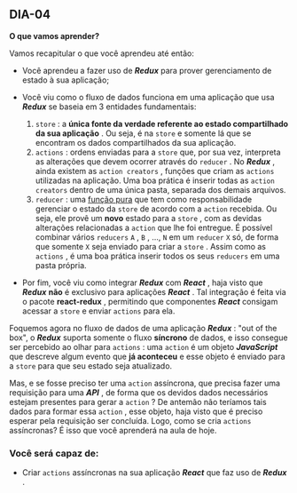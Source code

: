 ## DIA-04

**O que vamos aprender?**

Vamos recapitular o que você aprendeu até então:

-   Você aprendeu a fazer uso de  **_Redux_** para prover gerenciamento de estado à sua aplicação;
    
-   Você viu como o fluxo de dados funciona em uma aplicação que usa  **_Redux_** se baseia em 3 entidades fundamentais:
    
    1.  `store`  : a  **única fonte da verdade referente ao estado compartilhado da sua aplicação** . Ou seja, é na  `store`  e somente lá que se encontram os dados compartilhados da sua aplicação.
    2.  `actions`  : ordens enviadas para a  `store`  que, por sua vez, interpreta as alterações que devem ocorrer através do  `reducer`  . No  **_Redux_** , ainda existem as  `action creators`  , funções que criam as  `actions`  utilizadas na aplicação. Uma boa prática é inserir todas as  `action creators`  dentro de uma única pasta, separada dos demais arquivos.
    3.  `reducer`  : uma  [função pura](https://medium.com/nossa-coletividad/redux-e-reducers-a-m%C3%A1gica-das-fun%C3%A7%C3%B5es-puras-65e5beb093d8) que tem como responsabilidade gerenciar o estado da  `store`  de acordo com a  `action`  recebida. Ou seja, ele provê um  **novo** estado para a  `store`  , com as devidas alterações relacionadas a  `action`  que lhe foi entregue. É possível combinar vários  `reducers`  `A`  ,  `B`  , ...,  `N`  em um  `reducer`  `X`  só, de forma que somente  `X`  seja enviado para criar a  `store`  . Assim como as  `actions`  , é uma boa prática inserir todos os seus  `reducers`  em uma pasta própria.
-   Por fim, você viu como integrar  **_Redux_** com  **_React_** , haja visto que  **_Redux_** **não** é exclusivo para aplicações  **_React_** . Tal integração é feita via o pacote  **react-redux** , permitindo que componentes  **_React_** consigam acessar a  `store`  e enviar  `actions`  para ela.
    
Foquemos agora no fluxo de dados de uma aplicação  **_Redux_** : "out of the box", o  **_Redux_** suporta somente o fluxo  **síncrono** de dados, e isso consegue ser percebido ao olhar para  `actions`  : uma  `action`  é um objeto  **_JavaScript_** que descreve algum evento que  **já aconteceu** e esse objeto é enviado para a  `store`  para que seu estado seja atualizado.

Mas, e se fosse preciso ter uma  `action`  assíncrona, que precisa fazer uma requisição para uma  **_API_** , de forma que os devidos dados necessários estejam presentes para gerar a  `action`  ? De antemão não teríamos tais dados para formar essa  `action`  , esse objeto, haja visto que é preciso esperar pela requisição ser concluída. Logo, como se cria  `actions`  assíncronas? É isso que você aprenderá na aula de hoje.

### Você será capaz de:

-   Criar  `actions`  assíncronas na sua aplicação  **_React_** que faz uso de  **_Redux_** .
